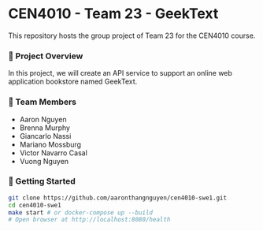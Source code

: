 # CEN4010 - Team 23 - GeekText

This repository hosts the group project of Team 23 for the CEN4010 course.

### 🌱 Project Overview

In this project, we will create an API service to support an online web application bookstore named GeekText.

### 👏 Team Members

- Aaron Nguyen
- Brenna Murphy
- Giancarlo Nassi
- Mariano Mossburg
- Victor Navarro Casal
- Vuong Nguyen

### 🍼 Getting Started

```bash
git clone https://github.com/aaronthangnguyen/cen4010-swe1.git
cd cen4010-swe1
make start # or docker-compose up --build
# Open browser at http://localhost:8080/health
```

